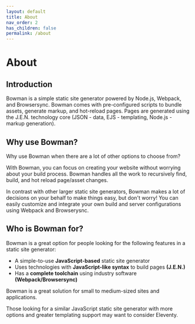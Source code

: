 ```yaml
---
layout: default
title: About
nav_order: 2
has_children: false
permalink: /about
---
```


# About

## Introduction

Bowman is a simple static site generator powered by Node.js, Webpack, and Browsersync. Bowman comes with pre-configured scripts to bundle assets, generate markup, and hot-reload pages. Pages are generated using the J.E.N. technology core (JSON - data, EJS - templating, Node.js - markup generation).

## Why use Bowman?

Why use Bowman when there are a lot of other options to choose from?

With Bowman, you can focus on creating your website without worrying about your build process. Bowman handles all the work to recursively find, build, and hot reload page/asset changes.

In contrast with other larger static site generators, Bowman makes a lot of decisions on your behalf to make things easy, but don't worry! You can easily customize and integrate your own build and server configurations using Webpack and Browserysnc. 

## Who is Bowman for?

Bowman is a great option for people looking for the following features in a static site generator: 

- A simple-to-use **JavaScript-based** static site generator 
- Uses technologies with **JavaScript-like syntax** to build pages **(J.E.N.)** 
- Has a **complete toolchain** using industry software **(Webpack/Browsersync)**

Bowman is a great solution for small to medium-sized sites and applications.

Those looking for a similar JavaScript static site generator with more options and greater templating support may want to consider Eleventy.
